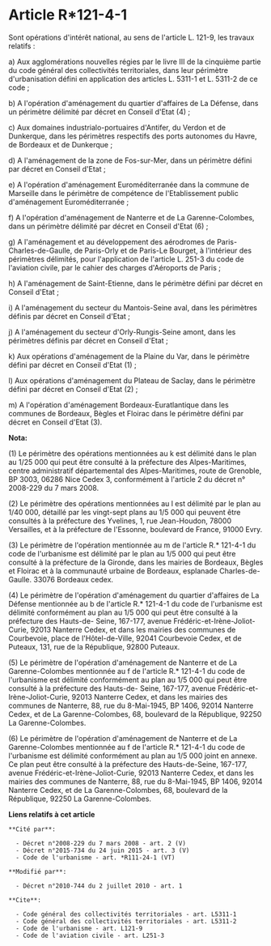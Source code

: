 # Article R*121-4-1

Sont opérations d'intérêt national, au sens de l'article L. 121-9, les travaux relatifs : 

a) Aux agglomérations nouvelles régies par le livre III de la cinquième partie du code général des collectivités
territoriales, dans leur périmètre d'urbanisation défini en application des articles L. 5311-1 et L. 5311-2 de ce code ; 

b) A l'opération d'aménagement du quartier d'affaires de La Défense, dans un périmètre délimité par décret en Conseil d'Etat
(4) ;

c) Aux domaines industrialo-portuaires d'Antifer, du Verdon et de Dunkerque, dans les périmètres respectifs des ports
autonomes du Havre, de Bordeaux et de Dunkerque ; 

d) A l'aménagement de la zone de Fos-sur-Mer, dans un périmètre défini par décret en Conseil d'Etat ; 

e) A l'opération d'aménagement Euroméditerranée dans la commune de Marseille dans le périmètre de compétence de
l'Etablissement public d'aménagement Euroméditerranée ; 

f) A l'opération d'aménagement de Nanterre et de La Garenne-Colombes, dans un périmètre délimité par décret en Conseil d'Etat
(6) ;

g) A l'aménagement et au développement des aérodromes de Paris-Charles-de-Gaulle, de Paris-Orly et de Paris-Le Bourget, à
l'intérieur des périmètres délimités, pour l'application de l'article L. 251-3 du code de l'aviation civile, par le cahier
des charges d'Aéroports de Paris ; 

h) A l'aménagement de Saint-Etienne, dans le périmètre défini par décret en Conseil d'Etat ; 

i) A l'aménagement du secteur du Mantois-Seine aval, dans les périmètres définis par décret en Conseil d'Etat ; 

j) A l'aménagement du secteur d'Orly-Rungis-Seine amont, dans les périmètres définis par décret en Conseil d'Etat ; 

k) Aux opérations d'aménagement de la Plaine du Var, dans le périmètre défini par décret en Conseil d'Etat (1) ;

l) Aux opérations d'aménagement du Plateau de Saclay, dans le périmètre défini par décret en Conseil d'Etat (2) ;

m) A l'opération d'aménagement Bordeaux-Euratlantique dans les communes de Bordeaux, Bègles et Floirac dans le périmètre
défini par décret en Conseil d'Etat (3).

**Nota:**

(1) Le périmètre des opérations mentionnées au k est délimité dans le plan au 1/25 000 qui peut être consulté à la préfecture
des Alpes-Maritimes, centre administratif départemental des Alpes-Maritimes, route de Grenoble, BP 3003, 06286 Nice Cedex 3,
conformément à l'article 2 du décret n° 2008-229 du 7 mars 2008.

(2) Le périmètre des opérations mentionnées au l est délimité par le plan au 1/40 000, détaillé par les vingt-sept plans au
1/5 000 qui peuvent être consultés à la préfecture des Yvelines, 1, rue Jean-Houdon, 78000 Versailles, et à la préfecture de
l'Essonne, boulevard de France, 91000 Evry.

(3) Le périmètre de l'opération mentionnée au m de l'article R.* 121-4-1 du code de l'urbanisme est délimité par le plan au
1/5 000 qui peut être consulté à la préfecture de la Gironde, dans les mairies de Bordeaux, Bègles et Floirac et à la
communauté urbaine de Bordeaux, esplanade Charles-de-Gaulle. 33076 Bordeaux cedex.

(4) Le périmètre de l'opération d'aménagement du quartier d'affaires de La Défense mentionnée au b de l'article R.* 121-4-1
du code de l'urbanisme est délimité conformément au plan au 1/5 000 qui peut être consulté à la préfecture des Hauts-de-
Seine, 167-177, avenue Frédéric-et-Irène-Joliot-Curie, 92013 Nanterre Cedex, et dans les mairies des communes de Courbevoie,
place de l'Hôtel-de-Ville, 92041 Courbevoie Cedex, et de Puteaux, 131, rue de la République, 92800 Puteaux.

(5) Le périmètre de l'opération d'aménagement de Nanterre et de La Garenne-Colombes mentionnée au f de l'article R.* 121-4-1
du code de l'urbanisme est délimité conformément au plan au 1/5 000 qui peut être consulté à la préfecture des Hauts-de-
Seine, 167-177, avenue Frédéric-et-Irène-Joliot-Curie, 92013 Nanterre Cedex, et dans les mairies des communes de Nanterre,
88, rue du 8-Mai-1945, BP 1406, 92014 Nanterre Cedex, et de La Garenne-Colombes, 68, boulevard de la République, 92250 La
Garenne-Colombes.

(6) Le périmètre de l'opération d'aménagement de Nanterre et de La Garenne-Colombes mentionnée au f de l'article R.* 121-4-1
du code de l'urbanisme est délimité conformément au plan au 1/5 000 joint en annexe. Ce plan peut être consulté à la
préfecture des Hauts-de-Seine, 167-177, avenue Frédéric-et-Irène-Joliot-Curie, 92013 Nanterre Cedex, et dans les mairies des
communes de Nanterre, 88, rue du 8-Mai-1945, BP 1406, 92014 Nanterre Cedex, et de La Garenne-Colombes, 68, boulevard de la
République, 92250 La Garenne-Colombes.

**Liens relatifs à cet article**

	**Cité par**:

	  - Décret n°2008-229 du 7 mars 2008 - art. 2 (V)
	  - Décret n°2015-734 du 24 juin 2015 - art. 3 (V)
	  - Code de l'urbanisme - art. *R111-24-1 (VT)

	**Modifié par**:

	  - Décret n°2010-744 du 2 juillet 2010 - art. 1

	**Cite**:

	  - Code général des collectivités territoriales - art. L5311-1
	  - Code général des collectivités territoriales - art. L5311-2
	  - Code de l'urbanisme - art. L121-9
	  - Code de l'aviation civile - art. L251-3
